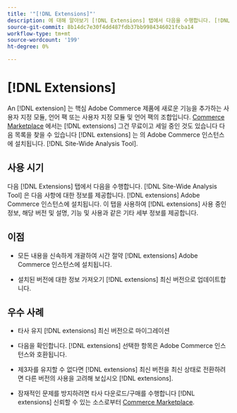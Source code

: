 ```yaml
---
title: '"[!DNL Extensions]"'
description: 에 대해 알아보기 [!DNL Extensions] 탭에서 다음을 수행합니다. [!DNL Site-Wide Analysis Tool], 사용 시기, 이점 및 우수 사례
source-git-commit: 8b14dc7e30f4dd487fdb37bb9984346021fcba14
workflow-type: tm+mt
source-wordcount: '199'
ht-degree: 0%

---
```


# [!DNL Extensions]

An [!DNL extension] 는 핵심 Adobe Commerce 제품에 새로운 기능을 추가하는 사용자 지정 모듈, 언어 팩 또는 사용자 지정 모듈 및 언어 팩의 조합입니다. [Commerce Marketplace](https://marketplace.magento.com/extensions.html) 에서는 [!DNL extensions] 그건 무료이고 세일 중인 것도 있습니다 다음 목록을 찾을 수 있습니다 [!DNL extensions] 는 의 Adobe Commerce 인스턴스에 설치됩니다. [!DNL Site-Wide Analysis Tool].

## 사용 시기

다음 [!DNL Extensions] 탭에서 다음을 수행합니다. [!DNL Site-Wide Analysis Tool] 은 다음 사항에 대한 정보를 제공합니다. [!DNL extensions] Adobe Commerce 인스턴스에 설치됩니다. 이 탭을 사용하여 [!DNL extensions] 사용 중인 정보, 해당 버전 및 설명, 기능 및 사용과 같은 기타 세부 정보를 제공합니다.

## 이점

* 모든 내용을 신속하게 개괄하여 시간 절약 [!DNL extensions] Adobe Commerce 인스턴스에 설치됩니다.

* 설치된 버전에 대한 정보 가져오기 [!DNL extensions] 최신 버전으로 업데이트합니다.

## 우수 사례

* 타사 유지 [!DNL extensions] 최신 버전으로 마이그레이션

* 다음을 확인합니다. [!DNL extensions] 선택한 항목은 Adobe Commerce 인스턴스와 호환됩니다.

* 제3자를 유지할 수 없다면 [!DNL extensions] 최신 버전을 최신 상태로 전환하려면 다른 버전의 사용을 고려해 보십시오 [!DNL extensions].

* 잠재적인 문제를 방지하려면 타사 다운로드/구매를 수행합니다 [!DNL extensions] 신뢰할 수 있는 소스로부터 [Commerce Marketplace](https://marketplace.magento.com/extensions.html).

